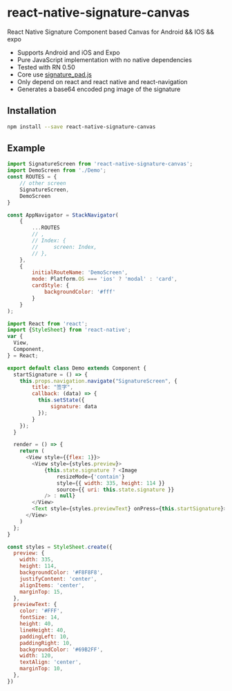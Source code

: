 # react-native-signature-canvas
React Native Signature Component based Canvas for Android &amp;&amp; IOS &amp;&amp; expo

- Supports Android and iOS and Expo
- Pure JavaScript implementation with no native dependencies
- Tested with RN 0.50
- Core use [signature_pad.js](https://github.com/szimek/signature_pad)
- Only depend on react and react native and react-navigation
- Generates a base64 encoded png image of the signature

## Installation

```sh
npm install --save react-native-signature-canvas
```

## Example

```js
import SignatureScreen from 'react-native-signature-canvas';
import DemoScreen from './Demo';
const ROUTES = {
    // other screen
    SignatureScreen,
    DemoScreen
}

const AppNavigator = StackNavigator(
    {
        ...ROUTES
        // ,
        // Index: {
        //     screen: Index,
        // },
    },
    {
        initialRouteName: 'DemoScreen',
        mode: Platform.OS === 'ios' ? 'modal' : 'card',
        cardStyle: {
            backgroundColor: '#fff'
        }
    }
);

import React from 'react';
import {StyleSheet} from 'react-native';
var {
  View,
  Component,
} = React;

export default class Demo extends Component {
  startSignature = () => {
    this.props.navigation.navigate("SignatureScreen", {
        title: "签字",
        callback: (data) => {
          this.setState({
              signature: data
          });
        }
    });
  }

  render = () => {
    return (
      <View style={{flex: 1}}>
        <View style={styles.preview}>
            {this.state.signature ? <Image
                resizeMode={'contain'}
                style={{ width: 335, height: 114 }}
                source={{ uri: this.state.signature }}
            /> : null}
        </View>
        <Text style={styles.previewText} onPress={this.startSignature}>开始签字</Text>
      </View>
    )
  };
}

const styles = StyleSheet.create({
  preview: {
    width: 335,
    height: 114,
    backgroundColor: '#F8F8F8',
    justifyContent: 'center',
    alignItems: 'center',
    marginTop: 15,
  },
  previewText: {
    color: '#FFF',
    fontSize: 14,
    height: 40,
    lineHeight: 40,
    paddingLeft: 10,
    paddingRight: 10,
    backgroundColor: '#69B2FF',
    width: 120,
    textAlign: 'center',
    marginTop: 10,
  },
})
```